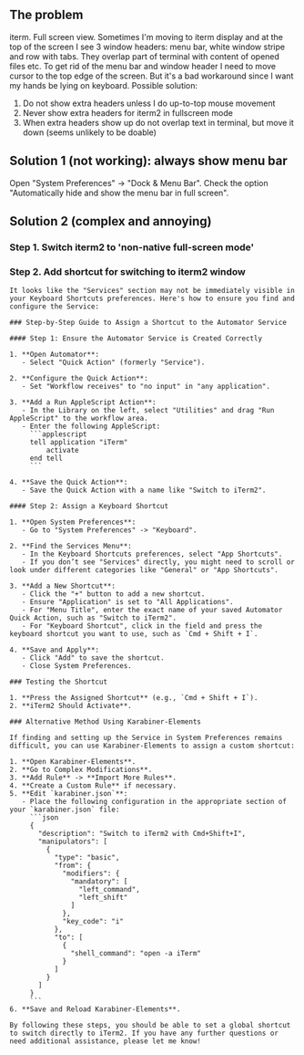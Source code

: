 ## The problem

iterm. Full screen view. 
Sometimes I'm moving to iterm display and at the top of the screen I see 3  window headers: menu bar, white window stripe and row with tabs. 
They overlap part of terminal with content of opened files etc. 
To get rid of the menu bar and window header I need to move cursor to the top edge of the screen. But it's a bad workaround since I want my hands be lying on keyboard.
Possible solution:
1) Do not show extra headers unless I do up-to-top mouse movement
2) Never show extra headers for iterm2 in fullscreen mode
3) When extra headers show up do not overlap text in terminal, but move it down (seems unlikely to be doable)


## Solution 1 (not working): always show menu bar

Open "System Preferences" -> "Dock & Menu Bar".
Check the option "Automatically hide and show the menu bar in full screen".

## Solution 2 (complex and annoying)

### Step 1. Switch iterm2 to 'non-native full-screen mode'
### Step 2. Add shortcut for switching to iterm2 window

```
It looks like the "Services" section may not be immediately visible in your Keyboard Shortcuts preferences. Here's how to ensure you find and configure the Service:

### Step-by-Step Guide to Assign a Shortcut to the Automator Service

#### Step 1: Ensure the Automator Service is Created Correctly

1. **Open Automator**:
   - Select "Quick Action" (formerly "Service").
   
2. **Configure the Quick Action**:
   - Set "Workflow receives" to "no input" in "any application".
   
3. **Add a Run AppleScript Action**:
   - In the Library on the left, select "Utilities" and drag "Run AppleScript" to the workflow area.
   - Enter the following AppleScript:
     ```applescript
     tell application "iTerm"
         activate
     end tell
     ```

4. **Save the Quick Action**:
   - Save the Quick Action with a name like "Switch to iTerm2".

#### Step 2: Assign a Keyboard Shortcut

1. **Open System Preferences**:
   - Go to "System Preferences" -> "Keyboard".

2. **Find the Services Menu**:
   - In the Keyboard Shortcuts preferences, select "App Shortcuts".
   - If you don’t see "Services" directly, you might need to scroll or look under different categories like "General" or "App Shortcuts".

3. **Add a New Shortcut**:
   - Click the "+" button to add a new shortcut.
   - Ensure "Application" is set to "All Applications".
   - For "Menu Title", enter the exact name of your saved Automator Quick Action, such as "Switch to iTerm2".
   - For "Keyboard Shortcut", click in the field and press the keyboard shortcut you want to use, such as `Cmd + Shift + I`.

4. **Save and Apply**:
   - Click "Add" to save the shortcut.
   - Close System Preferences.

### Testing the Shortcut

1. **Press the Assigned Shortcut** (e.g., `Cmd + Shift + I`).
2. **iTerm2 Should Activate**.

### Alternative Method Using Karabiner-Elements

If finding and setting up the Service in System Preferences remains difficult, you can use Karabiner-Elements to assign a custom shortcut:

1. **Open Karabiner-Elements**.
2. **Go to Complex Modifications**.
3. **Add Rule** -> **Import More Rules**.
4. **Create a Custom Rule** if necessary.
5. **Edit `karabiner.json`**:
   - Place the following configuration in the appropriate section of your `karabiner.json` file:
     ```json
     {
       "description": "Switch to iTerm2 with Cmd+Shift+I",
       "manipulators": [
         {
           "type": "basic",
           "from": {
             "modifiers": {
               "mandatory": [
                 "left_command",
                 "left_shift"
               ]
             },
             "key_code": "i"
           },
           "to": [
             {
               "shell_command": "open -a iTerm"
             }
           ]
         }
       ]
     }
     ```
6. **Save and Reload Karabiner-Elements**.

By following these steps, you should be able to set a global shortcut to switch directly to iTerm2. If you have any further questions or need additional assistance, please let me know!
```
